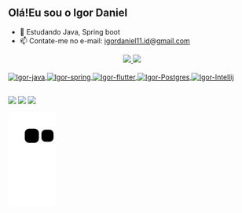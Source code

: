 ## Olá!Eu sou o Igor Daniel

- 🌱 Estudando Java, Spring boot
- 📫 Contate-me no e-mail: igordaniel11.id@gmail.com

<div align="center">
  <a href="https://github.com/Igorrdaniel">
  <img height="180em" src="https://github-readme-stats.vercel.app/api?username=Igorrdaniel&show_icons=true&theme=dark&include_all_commits=true&count_private=true"/>
  <img height="180em" src="https://github-readme-stats.vercel.app/api/top-langs/?username=Igorrdaniel&layout=compact&langs_count=7&theme=dark"/>
</div>
<div style="display: inline_block"><br>
  <img align="center" alt="Igor-java" height="40" width="50" src="https://cdn.jsdelivr.net/gh/devicons/devicon/icons/java/java-original.svg">
  <img align="center" alt="Igor-spring" height="40" width="50" src="https://cdn.jsdelivr.net/gh/devicons/devicon/icons/spring/spring-original.svg">
  <img align= "center" alt="Igor-flutter" height="40" width"50" src="https://cdn.jsdelivr.net/gh/devicons/devicon/icons/flutter/flutter-original.svg">
  <img align= "center" alt="Igor-Postgres" height="40" width"50" src="https://cdn.jsdelivr.net/gh/devicons/devicon/icons/postgresql/postgresql-original.svg">
  <img align= "center" alt="Igor-Intellij" height="40" width"50" src="https://cdn.jsdelivr.net/gh/devicons/devicon/icons/intellij/intellij-original.svg">
</div>

##

<div>
<a href="mailto:igordaniel11.id@gmail.com" target="_blank"><img src="https://img.shields.io/badge/Gmail-D14836?style=for-the-badge&logo=gmail&logoColor=white" target="_blank"></a>
  <a href="https://instagram.com/ig0rdaniel" target="_blank"><img src="https://img.shields.io/badge/-Instagram-%23E4405F?style=for-the-badge&logo=instagram&logoColor=white" target="_blank"></a>
  <a href="https://https://www.linkedin.com/in/igor-daniel-ferreira-vieira-05b33b209" target="_blank"><img src="https://img.shields.io/badge/-LinkedIn-%230077B5?style=for-the-badge&logo=linkedin&logoColor=white" target="_blank"></a> 
 
  ![Snake animation](https://github.com/rafaballerini/rafaballerini/blob/output/github-contribution-grid-snake.svg)
 

</div>
